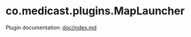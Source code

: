 co.medicast.plugins.MapLauncher
===============================

Plugin documentation: [doc/index.md](doc/index.md)

